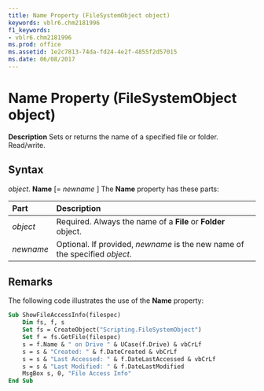 ```yaml
---
title: Name Property (FileSystemObject object)
keywords: vblr6.chm2181996
f1_keywords:
- vblr6.chm2181996
ms.prod: office
ms.assetid: 1e2c7813-74da-fd24-4e2f-4855f2d57015
ms.date: 06/08/2017
---
```



# Name Property (FileSystemObject object)



 **Description**
Sets or returns the name of a specified file or folder. Read/write.

## Syntax

_object_. **Name** [= _newname_ ]
The  **Name** property has these parts:


|**Part**|**Description**|
|:-----|:-----|
| _object_|Required. Always the name of a  **File** or **Folder** object.|
| _newname_|Optional. If provided,  _newname_ is the new name of the specified _object_.|

## Remarks

The following code illustrates the use of the  **Name** property:



```vb
Sub ShowFileAccessInfo(filespec)
    Dim fs, f, s
    Set fs = CreateObject("Scripting.FileSystemObject")
    Set f = fs.GetFile(filespec)
    s = f.Name & " on Drive " & UCase(f.Drive) & vbCrLf
    s = s & "Created: " & f.DateCreated & vbCrLf
    s = s & "Last Accessed: " & f.DateLastAccessed & vbCrLf
    s = s & "Last Modified: " & f.DateLastModified  
    MsgBox s, 0, "File Access Info"
End Sub
```


